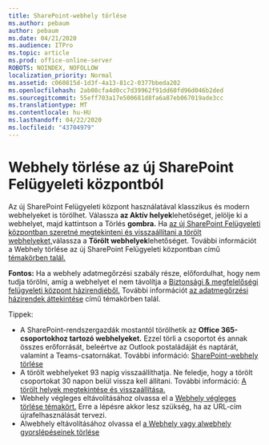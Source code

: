 ```yaml
---
title: SharePoint-webhely törlése
ms.author: pebaum
author: pebaum
ms.date: 04/21/2020
ms.audience: ITPro
ms.topic: article
ms.prod: office-online-server
ROBOTS: NOINDEX, NOFOLLOW
localization_priority: Normal
ms.assetid: c060815d-1d3f-4a13-81c2-0377bbeda202
ms.openlocfilehash: 2ab08cfa4d0cc7d39962f91dd60fd96d046b2ded
ms.sourcegitcommit: 55eff703a17e500681d8fa6a87eb067019ade3cc
ms.translationtype: MT
ms.contentlocale: hu-HU
ms.lasthandoff: 04/22/2020
ms.locfileid: "43704979"
---
```

# <a name="delete-a-site-from-the-new-sharepoint-admin-center"></a>Webhely törlése az új SharePoint Felügyeleti központból

Az új SharePoint Felügyeleti központ használatával klasszikus és modern webhelyeket is törölhet. Válassza **az Aktív helyek**lehetőséget, jelölje ki a webhelyet, majd kattintson a Törlés **gombra.** Ha [az új SharePoint Felügyeleti központban szeretné megtekinteni és visszaállítani a törölt webhelyeket,](https://docs.microsoft.com/sharepoint/view-and-restore-deleted-sites-in-new-admin-center)válassza a **Törölt webhelyek**lehetőséget. További információt a Webhely törlése az új SharePoint Felügyeleti központban című [témakörben talál.](https://docs.microsoft.com/sharepoint/delete-site-collection#delete-a-site-in-the-new-sharepoint-admin-center)

**Fontos:** Ha a webhely adatmegőrzési szabály része, előfordulhat, hogy nem tudja törölni, amíg a webhelyet el nem távolítja a [Biztonsági &amp; megfelelőségi felügyeleti központ házirendjéből.](https://protection.office.com/?rfr=AdminCenter#/homepage) További információt [az adatmegőrzési házirendek áttekintése](https://docs.microsoft.com/office365/securitycompliance/retention-policies#content-in-onedrive-accounts-and-sharepoint-sites) című témakörben talál. 

Tippek:
- A SharePoint-rendszergazdák mostantól törölhetik az **Office 365-csoportokhoz tartozó webhelyeket.** Ezzel törli a csoportot és annak összes erőforrását, beleértve az Outlook postaládáját és naptárát, valamint a Teams-csatornákat. További információ: [SharePoint-webhely törlése](https://docs.microsoft.com/sharepoint/manage-sites-in-new-admin-center#delete-a-site)
- A törölt webhelyeket 93 napig visszaállíthatja. Ne feledje, hogy a törölt csoportokat 30 napon belül vissza kell állítani. További információ: [A törölt helyek megtekintése és visszaállítása.](https://docs.microsoft.com/sharepoint/view-and-restore-deleted-sites-in-new-admin-center)
- Webhely végleges eltávolításához olvassa el a [Webhely végleges törlése témakört.](https://docs.microsoft.com/sharepoint/delete-site-collection#permanently-delete-a-site) Erre a lépésre akkor lesz szükség, ha az URL-cím újrafelhasználását tervezi. 
- Alwebhely eltávolításához olvassa el [a Webhely vagy alwebhely gyorslépéseinek törlése](https://support.office.com/article/Delete-a-SharePoint-site-or-subsite-bc37b743-0cef-475e-9a8c-8fc4d40179fb#__bkmkshortcut)
